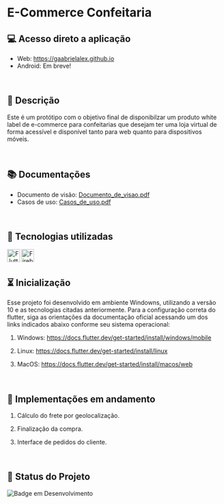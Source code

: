 # E-Commerce Confeitaria

## 💻 Acesso direto a aplicação
- Web: https://gaabrielalex.github.io
- Android: Em breve!

<br/>

## 📖 Descrição

Este é um protótipo com o objetivo final de disponibilzar um produto white label de e-commerce para confeitarias que desejam ter uma loja virtual de forma acessível e disponível tanto para web quanto para dispositivos móveis.

<br/>

## 📚 Documentações

- Documento de visão: [Documento_de_visao.pdf](https://github.com/gaabrielalex/e-commerce_confeitaria/files/14196996/Documento_de_visao.pdf)
- Casos de uso: [Casos_de_uso.pdf](https://github.com/gaabrielalex/e-commerce_confeitaria/files/14196999/Casos_de_uso.pdf)

<br/>

## 📡 Tecnologias utilizadas 
<div align="center"> 
<img align="left" alt="Flutter" height="30" width="30" src="https://static-00.iconduck.com/assets.00/flutter-icon-1651x2048-ojswpayr.png">
<img align="left" alt="Firebase" height="30" width="30" src="https://cdn4.iconfinder.com/data/icons/google-i-o-2016/512/google_firebase-2-512.png">

</div>
<br/><br/>

## ⏳ Inicialização

Esse projeto foi desenvolvido em ambiente Windowns, utilizando a versão 10 e as tecnologias citadas anteriormente. Para a configuração correta do flutter, siga as orientações da documentação oficial acessando um dos links indicados abaixo conforme seu sistema operacional:

1. Windows: https://docs.flutter.dev/get-started/install/windows/mobile

2. Linux: https://docs.flutter.dev/get-started/install/linux

3. MacOS: https://docs.flutter.dev/get-started/install/macos/web

<br/>

## 🔮 Implementações em andamento
1. Cálculo do frete por geolocalização.

2. Finalização da compra.

3. Interface de pedidos do cliente.

<br/>

## 🔎 Status do Projeto

![Badge em Desenvolvimento](https://img.shields.io/badge/Status-Em%20Desenvolvimento-green)

<br/>